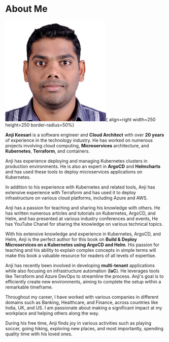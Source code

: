 
# **About Me**

![image.jpg](images/anji-pic.jpg){ align=right width=250 height=250 border-radius=50%}


**Anji Keesari** is a software engineer and **Cloud Architect** with over **20 years** of experience in the technology industry. He has worked on numerous projects involving cloud computing, **Microservices** architecture, and **Kubernetes**, **Terraform**, and containers.


Anji has experience deploying and managing Kubernetes clusters in production environments. He is also an expert in **ArgoCD** and **Helmcharts** and has used these tools to deploy microservices applications on Kubernetes. 

In addition to his experience with Kubernetes and related tools, Anji has extensive experience with Terraform and has used it to deploy infrastructure on various cloud platforms, including Azure and AWS.

Anji has a passion for teaching and sharing his knowledge with others. He has written numerous articles and tutorials on Kubernetes, ArgoCD, and Helm, and has presented at various industry conferences and events, He has YouTube Chanel for sharing the knowledge on various technical topics.

With his extensive knowledge and experience in Kubernetes, ArgoCD, and Helm, Anji is the perfect author for this book on **Build & Deploy Microservices on a Kubernetes using ArgoCD and Helm**. His passion for teaching and his ability to explain complex concepts in simple terms will make this book a valuable resource for readers of all levels of expertise.

Anji has recently been involved in developing **multi-tenant** applications while also focusing on infrastructure automation (**IaC**). He leverages tools like Terraform and Azure DevOps to streamline the process. Anji's goal is to efficiently create new environments, aiming to complete the setup within a remarkable timeframe. 

Throughout my career, I have worked with various companies in different domains such as Banking, Healthcare, and Finance, across countries like India, UK, and US. I am passionate about making a significant impact at my workplace and helping others along the way.

During his free time, Anji finds joy in various activities such as playing soccer, going hiking, exploring new places, and most importantly, spending quality time with his loved ones.
